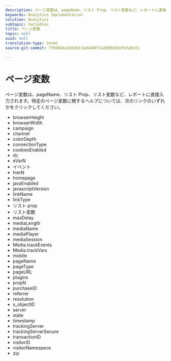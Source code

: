 ```yaml
---
description: ページ変数は、pageName、リスト Prop、リスト変数など、レポートに直接入力されます。
keywords: Analytics Implementation
solution: Analytics
subtopic: Variables
title: ページ変数
topic: null
uuid: null
translation-type: tm+mt
source-git-commit: 7f9db6ea3de1b13aeb489f2a2009d28efe3a0c61

---
```



# ページ変数

ページ変数は、pageName、リスト Prop、リスト変数など、レポートに直接入力されます。特定のページ変数に関するヘルプについては、次のリンクのいずれかをクリックしてください。

* browserHeight
* browserWidth
* campaign
* channel
* colorDepth
* connectionType
* cookiesEnabled
* dc
* eVarN
* イベント
* hierN
* homepage
* javaEnabled
* javascriptVersion
* linkName
* linkType
* リスト prop
* リスト変数
* maxDelay
* mediaLength
* mediaName
* mediaPlayer
* mediaSession
* Media.trackEvents
* Media.trackVars
* mobile
* pageName
* pageType
* pageURL
* plugins
* propN
* purchaseID
* referrer
* resolution
* s_objectID
* server
* state
* timestamp
* trackingServer
* trackingServerSecure
* transactionID
* visitorID
* visitorNamespace
* zip
